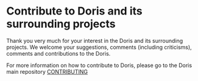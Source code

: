 <!-- 
Licensed to the Apache Software Foundation (ASF) under one
or more contributor license agreements.  See the NOTICE file
distributed with this work for additional information
regarding copyright ownership.  The ASF licenses this file
to you under the Apache License, Version 2.0 (the
"License"); you may not use this file except in compliance
with the License.  You may obtain a copy of the License at

  http://www.apache.org/licenses/LICENSE-2.0

Unless required by applicable law or agreed to in writing,
software distributed under the License is distributed on an
"AS IS" BASIS, WITHOUT WARRANTIES OR CONDITIONS OF ANY
KIND, either express or implied.  See the License for the
specific language governing permissions and limitations
under the License.
-->

# Contribute to Doris and its surrounding projects

Thank you very much for your interest in the Doris and its surrounding projects. We welcome your suggestions, comments (including criticisms), comments and contributions to the Doris.

For more information on how to contribute to Doris, please go to the Doris main repository [CONTRIBUTING](https://github.com/apache/doris/blob/master/CONTRIBUTING.md)

